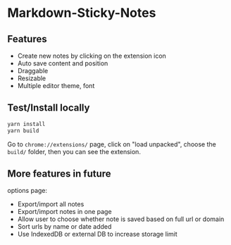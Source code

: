 # Markdown-Sticky-Notes

## Features

- Create new notes by clicking on the extension icon
- Auto save content and position
- Draggable
- Resizable
- Multiple editor theme, font

## Test/Install locally

```js
yarn install
yarn build
```

Go to `chrome://extensions/` page, click on "load unpacked", choose the `build/` folder, then you can see the extension.

## More features in future

options page:

- Export/import all notes
- Export/import notes in one page
- Allow user to choose whether note is saved based on full url or domain
- Sort urls by name or date added
- Use IndexedDB or external DB to increase storage limit
